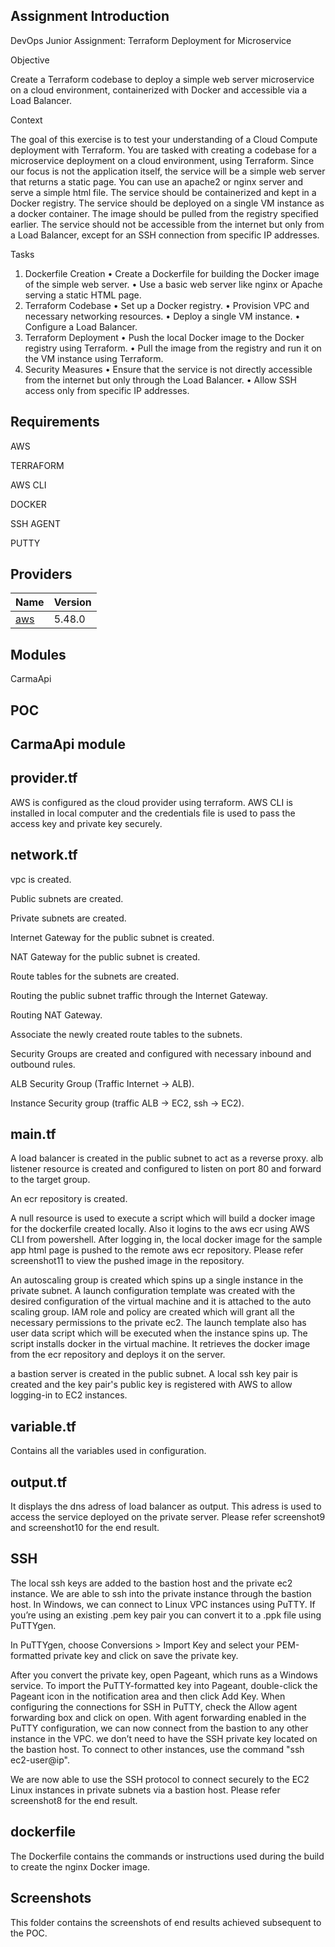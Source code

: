 <!-- BEGIN_TF_DOCS -->
## Assignment Introduction

DevOps Junior Assignment: Terraform Deployment for Microservice

Objective

Create a Terraform codebase to deploy a simple web server microservice on a cloud environment,
containerized with Docker and accessible via a Load Balancer.

Context

The goal of this exercise is to test your understanding of a Cloud Compute deployment with Terraform.
You are tasked with creating a codebase for a microservice deployment on a cloud environment, using
Terraform.
Since our focus is not the application itself, the service will be a simple web server that returns a static
page. You can use an apache2 or nginx server and serve a simple html file.
The service should be containerized and kept in a Docker registry.
The service should be deployed on a single VM instance as a docker container. The image should be
pulled from the registry specified earlier.
The service should not be accessible from the internet but only from a Load Balancer, except for an SSH
connection from specific IP addresses.

Tasks

1. Dockerfile Creation
• Create a Dockerfile for building the Docker image of the simple web server.
• Use a basic web server like nginx or Apache serving a static HTML page.
2. Terraform Codebase
• Set up a Docker registry.
• Provision VPC and necessary networking resources.
• Deploy a single VM instance.
• Configure a Load Balancer.
3. Terraform Deployment
• Push the local Docker image to the Docker registry using Terraform.
• Pull the image from the registry and run it on the VM instance using Terraform.
4. Security Measures
• Ensure that the service is not directly accessible from the internet but only through
the Load Balancer.
• Allow SSH access only from specific IP addresses.

## Requirements

AWS

TERRAFORM

AWS CLI

DOCKER

SSH AGENT

PUTTY
## Providers

| Name | Version |
|------|---------|
| <a name="provider_aws"></a> [aws](#provider\_aws) | 5.48.0 |

## Modules

CarmaApi

## POC

## CarmaApi module

## provider.tf

AWS is configured as the cloud provider using terraform. AWS CLI is installed in local computer and the credentials file is used to pass the access key and private key securely.

## network.tf

vpc is created.

Public subnets are created.

Private subnets are created.

Internet Gateway for the public subnet is created.

NAT Gateway for the public subnet is created.

Route tables for the subnets are created.

Routing the public subnet traffic through the Internet Gateway.

Routing NAT Gateway.

Associate the newly created route tables to the subnets.

Security Groups are created and configured with necessary inbound and outbound rules.

ALB Security Group (Traffic Internet -> ALB).

Instance Security group (traffic ALB -> EC2, ssh -> EC2).

## main.tf

A load balancer is created in the public subnet to act as a reverse proxy. alb listener resource is created and configured to listen on port 80 and forward to the target group.

An ecr repository is created. 

A null resource is used to execute a script which will build a docker image for the dockerfile created locally. Also it logins to the aws ecr using AWS CLI from powershell. After logging in, the local docker image for the sample app html page is pushed to the remote aws ecr repository. Please refer screenshot11 to view the pushed image in the repository.

An autoscaling group is created which spins up a single instance in the private subnet. A launch configuration template was created with the desired configuration of the virtual machine and it is attached to the auto scaling group. IAM role and policy are created which will grant all the necessary permissions to the private ec2. The launch template also has user data script which will be executed when the instance spins up. The script installs docker in the virtual machine. It retrieves the docker image from the ecr repository and deploys it on the server.

a bastion server is created in the public subnet. A local ssh key pair is created and the key pair's public key is registered with AWS to allow logging-in to EC2 instances.

## variable.tf 

Contains all the variables used in configuration.

## output.tf

It displays the dns adress of load balancer as output. This adress is used to access the service deployed on the private server. Please refer screenshot9 and screenshot10 for the end result. 


## SSH

The local ssh keys are added to the bastion host and the private ec2 instance. We are able to ssh into the private instance through the bastion host. In Windows, we can connect to Linux VPC instances using PuTTY. If you’re using an existing .pem key pair you can convert it to a .ppk file using PuTTYgen.

In PuTTYgen, choose Conversions > Import Key and select your PEM-formatted private key and click on save the private key.

After you convert the private key, open Pageant, which runs as a Windows service.  To import the PuTTY-formatted key into Pageant, double-click the Pageant icon in the notification area and then click Add Key. When configuring the connections for SSH in PuTTY, check the Allow agent forwarding box and click on open. With agent forwarding enabled in the PuTTY configuration, we can now connect from the bastion to any other instance in the VPC. we don’t need to have the SSH private key located on the bastion host. To connect to other instances, use the command "ssh ec2-user@ip".

We are now able to use the SSH protocol to connect securely to the EC2 Linux instances in private subnets via a bastion host. Please refer screenshot8 for the end result.

## dockerfile

The Dockerfile contains the commands or instructions used during the build to create the nginx Docker image.

## Screenshots

This folder contains the screenshots of end results achieved subsequent to the POC.



<!-- END_TF_DOCS -->
